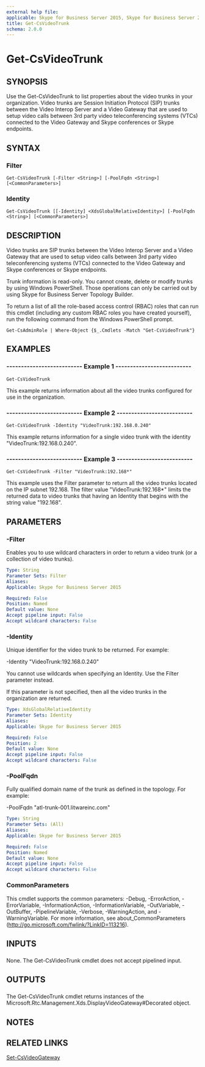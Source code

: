 ```yaml
---
external help file: 
applicable: Skype for Business Server 2015, Skype for Business Server 2019
title: Get-CsVideoTrunk
schema: 2.0.0
---
```


# Get-CsVideoTrunk

## SYNOPSIS
Use the Get-CsVideoTrunk to list properties about the video trunks in your organization.
Video trunks are Session Initiation Protocol (SIP) trunks between the Video Interop Server and a Video Gateway that are used to setup video calls between 3rd party video teleconferencing systems (VTCs) connected to the Video Gateway and Skype conferences or Skype endpoints.

## SYNTAX

### Filter
```
Get-CsVideoTrunk [-Filter <String>] [-PoolFqdn <String>] [<CommonParameters>]
```

### Identity
```
Get-CsVideoTrunk [[-Identity] <XdsGlobalRelativeIdentity>] [-PoolFqdn <String>] [<CommonParameters>]
```

## DESCRIPTION
Video trunks are SIP trunks between the Video Interop Server and a Video Gateway that are used to setup video calls between 3rd party video teleconferencing systems (VTCs) connected to the Video Gateway and Skype conferences or Skype endpoints.

Trunk information is read-only.
You cannot create, delete or modify trunks by using Windows PowerShell.
Those operations can only be carried out by using Skype for Business Server Topology Builder.

To return a list of all the role-based access control (RBAC) roles that can run this cmdlet (including any custom RBAC roles you have created yourself), run the following command from the Windows PowerShell prompt.

`Get-CsAdminRole | Where-Object {$_.Cmdlets -Match "Get-CsVideoTrunk"}`

## EXAMPLES

### -------------------------- Example 1 -------------------------- 
```
Get-CsVideoTrunk
```

This example returns information about all the video trunks configured for use in the organization.

### -------------------------- Example 2 -------------------------- 
```
Get-CsVideoTrunk -Identity "VideoTrunk:192.168.0.240"
```

This example returns information for a single video trunk with the identity "VideoTrunk:192.168.0.240".

### -------------------------- Example 3 -------------------------- 
```
Get-CsVideoTrunk -Filter "VideoTrunk:192.168*"
```

This example uses the Filter parameter to return all the video trunks located on the IP subnet 192.168.
The filter value "VideoTrunk:192.168*" limits the returned data to video trunks that having an Identity that begins with the string value "192.168".


## PARAMETERS

### -Filter
Enables you to use wildcard characters in order to return a video trunk (or a collection of video trunks).

```yaml
Type: String
Parameter Sets: Filter
Aliases: 
Applicable: Skype for Business Server 2015

Required: False
Position: Named
Default value: None
Accept pipeline input: False
Accept wildcard characters: False
```

### -Identity
Unique identifier for the video trunk to be returned.
For example:

-Identity "VideoTrunk:192.168.0.240"

You cannot use wildcards when specifying an Identity.
Use the Filter parameter instead.

If this parameter is not specified, then all the video trunks in the organization are returned.

```yaml
Type: XdsGlobalRelativeIdentity
Parameter Sets: Identity
Aliases: 
Applicable: Skype for Business Server 2015

Required: False
Position: 2
Default value: None
Accept pipeline input: False
Accept wildcard characters: False
```

### -PoolFqdn
Fully qualified domain name of the trunk as defined in the topology.
For example:

-PoolFqdn "atl-trunk-001.litwareinc.com"

```yaml
Type: String
Parameter Sets: (All)
Aliases: 
Applicable: Skype for Business Server 2015

Required: False
Position: Named
Default value: None
Accept pipeline input: False
Accept wildcard characters: False
```

### CommonParameters
This cmdlet supports the common parameters: -Debug, -ErrorAction, -ErrorVariable, -InformationAction, -InformationVariable, -OutVariable, -OutBuffer, -PipelineVariable, -Verbose, -WarningAction, and -WarningVariable. For more information, see about_CommonParameters (http://go.microsoft.com/fwlink/?LinkID=113216).

## INPUTS

###  
None.
The Get-CsVideoTrunk cmdlet does not accept pipelined input.

## OUTPUTS

###  
The Get-CsVideoTrunk cmdlet returns instances of the Microsoft.Rtc.Management.Xds.DisplayVideoGateway#Decorated object.

## NOTES

## RELATED LINKS

[Set-CsVideoGateway](Set-CsVideoGateway.md)
